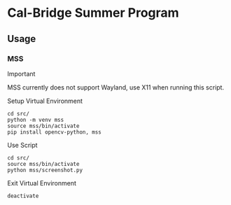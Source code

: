 # Cal-Bridge Summer Program

## Usage

### MSS
> [!IMPORTANT]
> MSS currently does not support Wayland, use X11 when running this script.

Setup Virtual Environment
```shell
cd src/
python -m venv mss
source mss/bin/activate
pip install opencv-python, mss
```

Use Script
```shell
cd src/
source mss/bin/activate
python mss/screenshot.py
```

Exit Virtual Environment
```shell
deactivate
```
